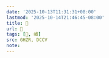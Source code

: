 ```yaml
---
date: '2025-10-13T11:31:31+08:00'
lastmod: '2025-10-14T21:46:45-08:00'
title: 󰩰
url: 󰩰
tags: [𡾟, 巇]
src: GHZR, DCCV
note:
---
```

